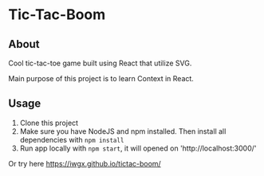 # Tic-Tac-Boom

## About

Cool tic-tac-toe game built using React that utilize SVG.

Main purpose of this project is to learn Context in React.

## Usage

1. Clone this project
2. Make sure you have NodeJS and npm installed. Then install all dependencies with `npm install`
3. Run app locally with `npm start`, it will opened on 'http://localhost:3000/'

Or try here https://iwgx.github.io/tictac-boom/
